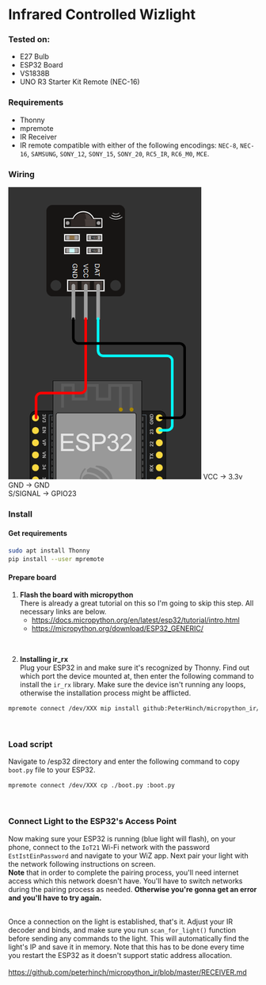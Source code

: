 # Infrared Controlled Wizlight

### Tested on: 
* E27 Bulb
* ESP32 Board
* VS1838B
* UNO R3 Starter Kit Remote (NEC-16)

### Requirements
* Thonny
* mpremote
* IR Receiver
* IR remote compatible with either of the following encodings: `NEC-8`, `NEC-16`, `SAMSUNG`, `SONY_12`, `SONY_15`, `SONY_20`, `RC5_IR`, `RC6_M0`, `MCE`.<br>


### Wiring
![](/wiring_chart.png "")
VCC -> 3.3v<br>
GND -> GND<br>
S/SIGNAL -> GPIO23<br>


### Install


#### Get requirements
```bash
sudo apt install Thonny
pip install --user mpremote
```

#### Prepare board

1. <b> Flash the board with micropython </b> <br>
There is already a great tutorial on this so I'm going to skip this step. All necessary links are below.
	* https://docs.micropython.org/en/latest/esp32/tutorial/intro.html<br>
	* https://micropython.org/download/ESP32_GENERIC/<br>
<br>

2. <b> Installing ir_rx </b> <br>
Plug your ESP32 in and make sure it's recognized by Thonny. Find out which port the device mounted at, then enter the following command to install the `ir_rx` library. Make sure the device isn't running any loops, otherwise the installation process might be afflicted.<br>
```bash
mpremote connect /dev/XXX mip install github:PeterHinch/micropython_ir/ir_rx
```
<br>

### Load script
Navigate to /esp32 directory and enter the following command to copy `boot.py` file to your ESP32.
```bash
mpremote connect /dev/XXX cp ./boot.py :boot.py
```
<br>

### Connect Light to the ESP32's Access Point
Now making sure your ESP32 is running (blue light will flash), on your phone, connect to the `IoT21` Wi-Fi network with the password `EstIstEinPassword` and navigate to your WiZ app. Next pair your light with the network following instructions on screen.<br>
**Note** that in order to complete the pairing process, you'll need internet access which this network doesn't have. You'll have to switch networks during the pairing process as needed. **Otherwise you're gonna get an error and you'll have to try again.**<br>
<br>

Once a connection on the light is established, that's it. Adjust your IR decoder and binds, and make sure you run `scan_for_light()` function before sending any commands to the light. This will automatically find the light's IP and save it in memory. Note that this has to be done every time you restart the ESP32 as it doesn't support static address allocation.<br>
<br>
https://github.com/peterhinch/micropython_ir/blob/master/RECEIVER.md<br>
<br>
